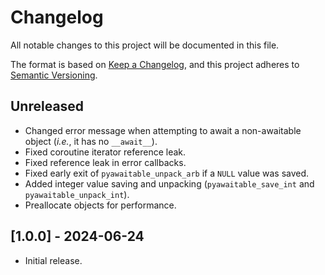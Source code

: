# Changelog

All notable changes to this project will be documented in this file.

The format is based on [Keep a Changelog](https://keepachangelog.com/en/1.1.0/),
and this project adheres to [Semantic Versioning](https://semver.org/spec/v2.0.0.html).

## Unreleased

- Changed error message when attempting to await a non-awaitable object (*i.e.*, it has no `__await__`).
- Fixed coroutine iterator reference leak.
- Fixed reference leak in error callbacks.
- Fixed early exit of `pyawaitable_unpack_arb` if a `NULL` value was saved.
- Added integer value saving and unpacking (`pyawaitable_save_int` and `pyawaitable_unpack_int`).
- Preallocate objects for performance.

## [1.0.0] - 2024-06-24

- Initial release.
